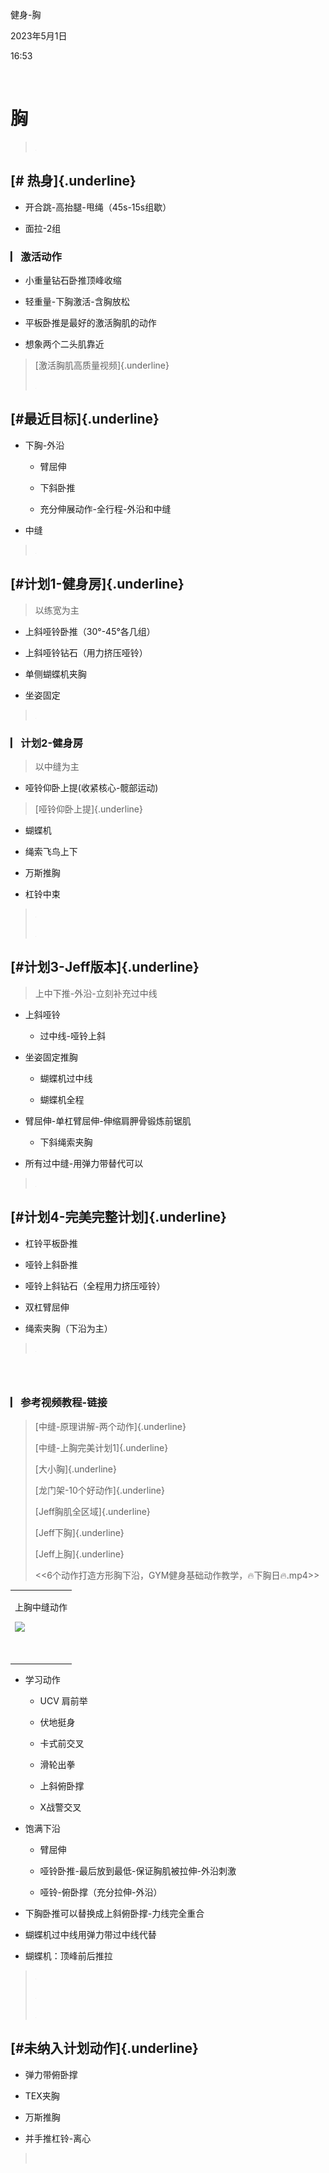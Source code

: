 健身-胸

2023年5月1日

16:53

 

**胸**
======

> ![](../../../../assets/002_健身-胸_000.png)

**[\# ​热身]{.underline}**
--------------------------

-   开合跳-高抬腿-甩绳（45s-15s组歇）

-   面拉-2组

### **▏​激活动作**

-   小重量钻石卧推顶峰收缩

-   轻重量-下胸激活-含胸放松

-   平板卧推是最好的激活胸肌的动作

-   想象两个二头肌靠近

> [激活胸肌高质量视频]{.underline}
>
> ![](../../../../assets/002_健身-胸_000.png)

**[\# ​最近目标]{.underline}**
------------------------------

-   下胸-外沿

    -   臂屈伸

    -   下斜卧推

    -   充分伸展动作-全行程-外沿和中缝

-   中缝

> ![](../../../../assets/002_健身-胸_000.png)

**[\# ​计划1-健身房]{.underline}**
----------------------------------

> 以练宽为主

-   上斜哑铃卧推（30°-45°各几组）

-   上斜哑铃钻石（用力挤压哑铃）

-   单侧蝴蝶机夹胸

-   坐姿固定

> ![](../../../../assets/002_健身-胸_000.png)

### **▏​计划2-健身房**

> 以中缝为主

-   哑铃仰卧上提(收紧核心-髋部运动)

> [哑铃仰卧上提]{.underline}

-   蝴蝶机

-   绳索飞鸟上下

-   万斯推胸

-   杠铃中束

> ![](../../../../assets/002_健身-胸_000.png)
>
> ![](../../../../assets/002_健身-胸_000.png)

**[\# ​计划3-Jeff版本]{.underline}**
------------------------------------

> 上中下推-外沿-立刻补充过中线

-   上斜哑铃

    -   过中线-哑铃上斜

-   坐姿固定推胸

    -   蝴蝶机过中线

    -   蝴蝶机全程

-   臂屈伸-单杠臂屈伸-伸缩肩胛骨锻炼前锯肌

    -   下斜绳索夹胸

-   所有过中缝-用弹力带替代可以

> ![](../../../../assets/002_健身-胸_000.png)

**[\# ​计划4-完美完整计划]{.underline}**
----------------------------------------

-   杠铃平板卧推

-   哑铃上斜卧推

-   哑铃上斜钻石（全程用力挤压哑铃）

-   双杠臂屈伸

-   绳索夹胸（下沿为主）

> ![](../../../../assets/002_健身-胸_000.png)

###  

### **▏​参考视频教程-链接**

> [中缝-原理讲解-两个动作]{.underline}
>
> [中缝-上胸完美计划1]{.underline}
>
> [大小胸]{.underline}
>
> [龙门架-10个好动作]{.underline}
>
> [Jeff胸肌全区域]{.underline}
>
> [Jeff下胸]{.underline}
>
> [Jeff上胸]{.underline}
>
> \<\<6个动作打造方形胸下沿，GYM健身基础动作教学，🔥下胸日🔥.mp4\>\>

<table>
<tbody>
<tr class="odd">
<td><p>上胸中缝动作</p>
<p><img src="../../assets/002_健身-胸_001.png" /></p>
<p> </p></td>
</tr>
</tbody>
</table>

-   学习动作

    -   UCV 肩前举

    -   伏地挺身

    -   卡式前交叉

    -   滑轮出拳

    -   上斜俯卧撑

    -   X战警交叉

-   饱满下沿

    -   臂屈伸

    -   哑铃卧推-最后放到最低-保证胸肌被拉伸-外沿刺激

    -   哑铃-俯卧撑（充分拉伸-外沿）

-   下胸卧推可以替换成上斜俯卧撑-力线完全重合

-   蝴蝶机过中线用弹力带过中线代替

-   蝴蝶机：顶峰前后推拉

> ![](../../../../assets/002_健身-胸_000.png)
>
> ![](../../../../assets/002_健身-胸_000.png)
>
> ![](../../../../assets/002_健身-胸_000.png)

**[\# ​未纳入计划动作]{.underline}**
------------------------------------

-   弹力带俯卧撑

-   TEX夹胸

-   万斯推胸

-   并手推杠铃-离心

>  
